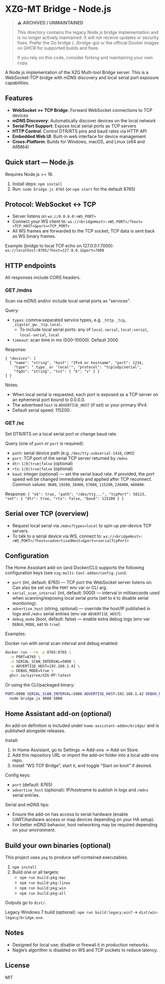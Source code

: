 # XZG-MT Bridge - Node.js

> ⚠️ **ARCHIVED / UNMAINTAINED**
>
> This directory contains the legacy Node.js bridge implementation and is no longer actively maintained. It will not receive updates or security fixes.
> Prefer the Go bridge (../bridge-go) or the official Docker images on GHCR for supported builds and fixes.
>
> If you rely on this code, consider forking and maintaining your own copy.

A Node.js implementation of the XZG Multi-tool Bridge server. This is a WebSocket-TCP bridge with mDNS discovery and local serial port exposure capabilities.

## Features

- **WebSocket ↔ TCP Bridge**: Forward WebSocket connections to TCP devices
- **mDNS Discovery**: Automatically discover devices on the local network
- **Serial Port Support**: Expose local serial ports as TCP servers
- **HTTP Control**: Control DTR/RTS pins and baud rates via HTTP API
- **Embedded Web UI**: Built-in web interface for device management
- **Cross-Platform**: Builds for Windows, macOS, and Linux (x64 and ARM64)

## Quick start — Node.js

Requires Node.js >= 16.

1. Install deps: `npm install`
2. Run: `node bridge.js 8765` (or `npm start` for the default 8765)

## Protocol: WebSocket ↔ TCP

- Server listens on `ws://0.0.0.0:<WS_PORT>`
- Connect your WS client to:
  `ws://<bridgeHost>:<WS_PORT>/?host=<TCP_HOST>&port=<TCP_PORT>`
- All WS frames are forwarded to the TCP socket; TCP data is sent back as WS binary frames.

Example (bridge to local TCP echo on 127.0.0.1:7000):
`ws://localhost:8765/?host=127.0.0.1&port=7000`

## HTTP endpoints

All responses include CORS headers.

### GET /mdns

Scan via mDNS and/or include local serial ports as “services”.

Query:

- `types`: comma‑separated service types, e.g. `_http._tcp`, `_zigstar_gw._tcp.local.`
  - To include local serial ports: any of `local.serial`, `local:serial`, `local-serial`, `local`
- `timeout`: scan time in ms (500–10000). Default 2000.

Response:

```
{ "devices": [
  { "name": "string", "host": "IPv4 or hostname", "port": 1234,
    "type": "_type_ or 'local'", "protocol": "tcp|udp|serial",
    "fqdn": "string", "txt": { "k": "v" } }
] }
```

Notes:

- When local serial is requested, each port is exposed as a TCP server on an ephemeral port bound to 0.0.0.0.
- The advertised `host` is `ADVERTISE_HOST` (if set) or your primary IPv4.
- Default serial speed: 115200.

### GET /sc

Set DTR/RTS on a local serial port or change baud rate.

Query (one of `path` or `port` is required):

- `path`: serial device path (e.g. `/dev/tty.usbserial-1410`, `COM3`)
- `port`: TCP port of the serial TCP server returned by `/mdns`
- `dtr`: `1|0|true|false` (optional)
- `rts`: `1|0|true|false` (optional)
- `baud`: integer (optional) — set the serial baud rate. If provided, the port speed will be changed immediately and applied after TCP reconnect. Common values: `9600`, `19200`, `38400`, `57600`, `115200`, `230400`, `460800`.

Response:
`{ "ok": true, "path": "/dev/tty...", "tcpPort": 50123, "set": { "dtr": true, "rts": false, "baud": 115200 } }`

## Serial over TCP (overview)

- Request local serial via `/mdns?types=local` to spin up per‑device TCP servers.
- To talk to a serial device via WS, connect to:
  `ws://<bridgeHost>:<WS_PORT>/?host=<advertisedHost>&port=<serialTcpPort>`

## Configuration

The Home Assistant add-on (and Docker/CLI) supports the following configuration keys (see `xzg-multi-tool-addon/config.json`):

- `port` (int, default: 8765) — TCP port the WebSocket server listens on. Can also be set via the `PORT` env var or CLI arg.
- `serial_scan_interval` (int, default: 5000) — interval in milliseconds used when scanning/exposing local serial ports (set to `0` to disable serial monitoring).
- `advertise_host` (string, optional) — override the host/IP published in logs and `/mdns` serial entries (env var `ADVERTISE_HOST`).
- `debug_mode` (bool, default: false) — enable extra debug logs (env var `DEBUG_MODE`, set to `true`)

Examples:

Docker run with serial scan interval and debug enabled:

```bash
docker run --rm -p 8765:8765 \
  -e PORT=8765 \
  -e SERIAL_SCAN_INTERVAL=5000 \
  -e ADVERTISE_HOST=192.168.1.42 \
  -e DEBUG_MODE=true \
  ghcr.io/xyzroe/XZG-MT:latest
```

Or using the CLI/packaged binary:

```bash
PORT=9000 SERIAL_SCAN_INTERVAL=5000 ADVERTISE_HOST=192.168.1.42 DEBUG_MODE=true \
  node bridge.js 9000 5000
```

## Home Assistant add-on (optional)

An add-on definition is included under `home-assistant-addon/bridge/` and is published alongside releases.

Install:

1. In Home Assistant, go to Settings → Add-ons → Add-on Store.
2. Add this repository URL or import the add-on folder into a local add-ons repo.
3. Install “WS TCP Bridge”, start it, and toggle “Start on boot” if desired.

Config keys:

- `port` (default: 8765)
- `advertise_host` (optional): IP/hostname to publish in logs and `/mdns` serial entries.

Serial and mDNS tips:

- Ensure the add-on has access to serial hardware (enable UART/hardware access or map devices depending on your HA setup).
- For better mDNS behavior, host networking may be required depending on your environment.

## Build your own binaries (optional)

This project uses `pkg` to produce self‑contained executables.

1. `npm install`
2. Build one or all targets:
   - `npm run build:pkg:mac`
   - `npm run build:pkg:linux`
   - `npm run build:pkg:win`
   - `npm run build:pkg:all`

Outputs go to `dist/`.

Legacy Windows 7 build (optional): `npm run build:legacy:win7` → `dist/win-legacy/bridge.exe`.

## Notes

- Designed for local use; disable or firewall it in production networks.
- Nagle’s algorithm is disabled on WS and TCP sockets to reduce latency.

## License

MIT
